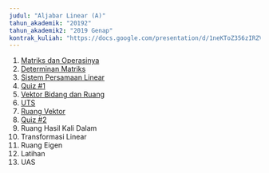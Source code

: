 ```yaml
---
judul: "Aljabar Linear (A)"
tahun_akademik: "20192"
tahun_akademik2: "2019 Genap"
kontrak_kuliah: "https://docs.google.com/presentation/d/1neKToZ356zIRZVX_tFmQWfSrqWsEpcImHKObDeDP9gw/edit?usp=sharing"
---
```


1. [Matriks dan Operasinya](https://docs.google.com/presentation/d/e/2PACX-1vRasOfAZAG9XDFa3SjITgjxYYH8OuWb0toCETFSr-EMmIi7KavPLt732TjjeUE1AhtXRlNxQNQxjcRq/pub?start=false&loop=false&delayms=3000)
2. [Determinan Matriks](https://docs.google.com/presentation/d/e/2PACX-1vT_fopmhEmCmgiBNsonj0yG_oqEu9_vA8YEtSggUdfPv3RY2KxnNEN7u6nN58abdkDk36zqo3myaXXd/pub?start=false&loop=false&delayms=3000)
3. [Sistem Persamaan Linear](https://docs.google.com/presentation/d/e/2PACX-1vQKyEHRxi9-pVquw1tS9TqmLxl-L4-Q1KB2c7I9hDEK5BOQaaGHws_3qNbDRFhRCwFooP5vQ7hTj2zX/pub?start=false&loop=false&delayms=3000)
4. [Quiz #1](https://docs.google.com/forms/d/e/1FAIpQLSenu24vrqJupFfIFwYwL_J-75IbulhQpEguvxTsMXJRcInKqQ/viewform?usp=sf_link)
5. [Vektor Bidang dan Ruang](https://docs.google.com/presentation/d/e/2PACX-1vRmdEgB8Fml59ebMLnsu14D7LTDfQtpG6wTFL_Yuej67FHDyX5T_kxCisDu5nuadruLwJ4fJKY6sPU8/pub?start=false&loop=false&delayms=3000)
6. [UTS](https://docs.google.com/forms/d/e/1FAIpQLSfzMZe4uoSK8J8GSslIfyRm8_pCCOqEcMZFC65523oMLID7mw/viewform?usp=sf_link)
7. [Ruang Vektor](https://docs.google.com/presentation/d/e/2PACX-1vSVjCQ4qjTp8BYySOQJJJA723UwEsjzHBuDlo2656LXrVI0KFvup_lidluurMw_VLjcJ4twytdorFbw/pub?start=false&loop=false&delayms=3000)
8. [Quiz #2](https://docs.google.com/forms/d/e/1FAIpQLScHXkTLR9XIYSHCRzUioQ8nYZlJj2WJArlV_2u5R-nWLRcQSg/viewform?usp=sf_link)
9. Ruang Hasil Kali Dalam
10. Transformasi Linear
11. Ruang Eigen
12. Latihan
13. UAS